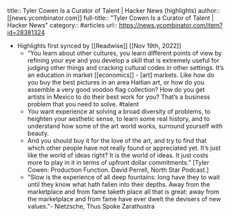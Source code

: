 title:: Tyler Cowen Is a Curator of Talent | Hacker News (highlights)
author:: [[news.ycombinator.com]]
full-title:: "Tyler Cowen Is a Curator of Talent | Hacker News"
category:: #articles
url:: https://news.ycombinator.com/item?id=28381324

- Highlights first synced by [[Readwise]] [[Nov 19th, 2022]]
	- “You learn about other cultures, you learn different points of view by refining your eye and you develop a skill that is extremely useful for judging other things and cracking cultural codes in other settings. It’s an education in market [[economics]] - [art] markets. Like how do you buy the best pictures in an area Haitian art, or how do you assemble a very good voodoo flag collection? How do you get artists in Mexico to do their best work for you? That’s a business problem that you need to solve. #talent
	- You want experience at solving a broad diversity of problems, to heighten your aesthetic sense, to learn some real history, and to understand how some of the art world works, surround yourself with beauty.
	- And you should buy it for the love of the art, and try to find that which other people have not really found or appreciated yet. It’s just like the world of ideas right? It is the world of ideas. It just costs more to play in it in terms of upfront dollar commitments.” [Tyler Cowen: Production Function. David Perrell, North Star Podcast.]
	- "Slow is the experience of all deep fountains: long have they to wait until they know what hath fallen into their depths. Away from the marketplace and from fame taketh place all that is great: away from the marketplace and from fame have ever dwelt the devisers of new values."- Nietzsche, Thus Spoke Zarathustra